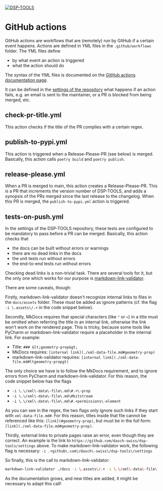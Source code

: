 [![DSP-TOOLS](https://img.shields.io/github/v/release/dasch-swiss/dsp-tools?include_prereleases&label=DSP-TOOLS)](https://github.com/dasch-swiss/dsp-tools)

# GitHub actions

GitHub actions are workflows that are (remotely) run by GitHub 
if a certain event happens.
Actions are defined in YML files in the `.github/workflows` folder.
The YML files define 

- by what event an action is triggered
- what the action should do

The syntax of the YML files is documented 
on the [GitHub actions documentation page](https://docs.github.com/en/actions).

It can be defined in the [settings of the repository](https://github.com/dasch-swiss/dsp-tools/settings) 
what happens if an action fails,
e.g. an email is sent to the maintainer,
or a PR is blocked from being merged, etc.



## check-pr-title.yml

This action checks if the title of the PR complies with a certain regex.



## publish-to-pypi.yml

This action is triggered when a Release-Please-PR (see below) is merged.
Basically, this action calls `poetry build` and `poetry publish`.



## release-please.yml

When a PR is merged to main, this action creates a Release-Please-PR. 
This is a PR that increments the version number of DSP-TOOLS,
and adds a synopsis of the PRs merged since the last release to the changelog.
When this PR is merged, the `publish-to-pypi.yml` action is triggered.



## tests-on-push.yml

In the settings of the DSP-TOOLS repository, 
these tests are configured to be mandatory to pass before a PR can be merged.
Basically, this action checks that

- the docs can be built without errors or warnings
- there are no dead links in the docs
- the unit tests run without errors
- the end-to-end tests run without errors

Checking dead links is a non-trivial task. 
There are several tools for it, 
but the only one which works for our purpose is 
[markdown-link-validator](https://www.npmjs.com/package/markdown-link-validator).

There are some caveats, though:

Firstly, markdown-link-validator doesn't recognize internal links to files in the `docs/assets` folder.
These must be added as ignore patterns
(cf. the flag `-i \.assets\/.+` in the code snippet below).

Secondly, MkDocs requires that special characters (like `"` or `<`) in a title must be omitted 
when referring the title in an internal link, 
otherwise the link won't work on the rendered page. 
This is tricky, because some tools like PyCharm or markdown-link-validator require a placeholder in the internal link.
For example:

- Title: `### &lt;geometry-prop&gt;`
- MkDocs requires: `[internal link](./xml-data-file.md#geometry-prop)`
- markdown-link-validator requires: `[internal link](./xml-data-file.md#ltgeometry-propgt)`  

The only choice we have is to follow the MkDocs requirement, 
and to ignore errors from PyCharm and markdown-link-validator.
For this reason, the code snippet below has the flags

- `-i \.\/xml\-data\-file\.md\#.+\-prop`
- `-i \.\/xml\-data\-file\.md\#bitstream`
- `-i \.\/xml\-data\-file\.md\#.+permissions\-element`

As you can see in the regex, 
the two flags only ignore such links if they start with `xml-data-file.md#`. 
For this reason, titles inside that file cannot be referenced like this: `[link]‌(#geometry-prop)`, 
but must be in the full form: `[link](./xml-data-file.md#geometry-prop)`.

Thirdly, external links to private pages raise an error, even though they are correct. 
An example is the link to `https://github.com/dasch-swiss/dsp-tools/settings` above.
To make markdown-link-validator work, the following flag is necessary: `-i .+github\.com\/dasch\-swiss\/dsp-tools\/settings`

So finally, this is the call to markdown-link-validator:

```bash
markdown-link-validator ./docs -i \.assets\/.+ -i \.\/xml\-data\-file\.md\#.+\-prop -i \.\/xml\-data\-file\.md\#bitstream -i \.\/xml\-data\-file\.md\#.+permissions\-element -i .+github\.com\/dasch\-swiss\/dsp-tools\/settings
```

As the documentation grows, and new titles are added,
it might be necessary to adapt this call!
